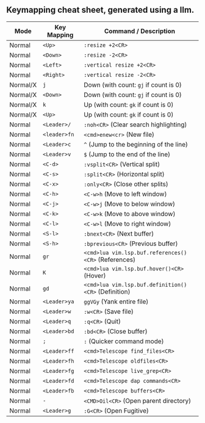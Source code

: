 ## Keymapping cheat sheet, generated using a llm.

| Mode      | Key Mapping         | Command / Description                              |
|-----------|---------------------|---------------------------------------------------|
| Normal    | `<Up>`              | `:resize +2<CR>`                                  |
| Normal    | `<Down>`            | `:resize -2<CR>`                                  |
| Normal    | `<Left>`            | `:vertical resize +2<CR>`                         |
| Normal    | `<Right>`           | `:vertical resize -2<CR>`                         |
| Normal/X  | `j`                 | Down (with count: `gj` if count is 0)             |
| Normal/X  | `<Down>`            | Down (with count: `gj` if count is 0)             |
| Normal/X  | `k`                 | Up (with count: `gk` if count is 0)               |
| Normal/X  | `<Up>`              | Up (with count: `gk` if count is 0)               |
| Normal    | `<Leader>/`         | `:noh<CR>` (Clear search highlighting)             |
| Normal    | `<leader>fn`       | `<cmd>enew<cr>` (New file)                        |
| Normal    | `<Leader>c`         | `^` (Jump to the beginning of the line)           |
| Normal    | `<Leader>v`         | `$` (Jump to the end of the line)                 |
| Normal    | `<C-d>`             | `:vsplit<CR>` (Vertical split)                    |
| Normal    | `<C-s>`             | `:split<CR>` (Horizontal split)                   |
| Normal    | `<C-x>`             | `:only<CR>` (Close other splits)                  |
| Normal    | `<C-h>`             | `<C-w>h` (Move to left window)                    |
| Normal    | `<C-j>`             | `<C-w>j` (Move to below window)                   |
| Normal    | `<C-k>`             | `<C-w>k` (Move to above window)                   |
| Normal    | `<C-l>`             | `<C-w>l` (Move to right window)                   |
| Normal    | `<S-l>`             | `:bnext<CR>` (Next buffer)                        |
| Normal    | `<S-h>`             | `:bprevious<CR>` (Previous buffer)                |
| Normal    | `gr`                | `<cmd>lua vim.lsp.buf.references()<CR>` (References) |
| Normal    | `K`                 | `<cmd>lua vim.lsp.buf.hover()<CR>` (Hover)       |
| Normal    | `gd`                | `<cmd>lua vim.lsp.buf.definition()<CR>` (Definition) |
| Normal    | `<Leader>ya`        | `ggVGy` (Yank entire file)                        |
| Normal    | `<Leader>w`         | `:w<CR>` (Save file)                             |
| Normal    | `<Leader>q`         | `:q<CR>` (Quit)                                   |
| Normal    | `<Leader>bd`        | `:bd<CR>` (Close buffer)                          |
| Normal    | `;`                 | `:` (Quicker command mode)                        |
| Normal    | `<Leader>ff`        | `<cmd>Telescope find_files<CR>`                   |
| Normal    | `<Leader>fh`        | `<cmd>Telescope oldfiles<CR>`                      |
| Normal    | `<Leader>fg`        | `<cmd>Telescope live_grep<CR>`                     |
| Normal    | `<Leader>fd`        | `<cmd>Telescope dap commands<CR>`                  |
| Normal    | `<Leader>fb`        | `<cmd>Telescope buffers<CR>`                        |
| Normal    | `-`                 | `<CMD>Oil<CR>` (Open parent directory)            |
| Normal    | `<Leader>g`         | `:G<CR>` (Open Fugitive)                            |
